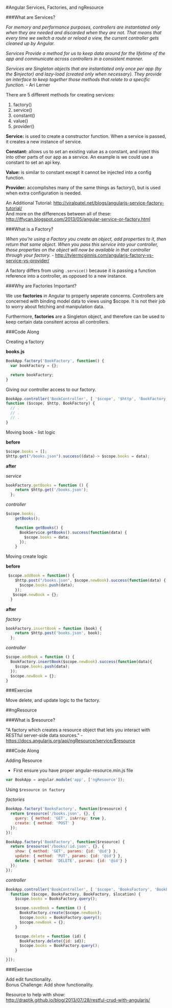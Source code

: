 #Angular Services, Factories, and ngResource

###What are Services?

*For memory and performance purposes, controllers are instantiated only when they are needed and discarded when they are not. That means that every time we switch a route or reload a view, the current controller gets cleaned up by Angular.*  

*Services Provide a method for us to keep data around for the lifetime of the app and communicate across controllers in a consistent manner.*  

*Services are Singleton objects that are instantiated only once per app (by the $injector) and lazy-load (created only when necessary). They provide an interface to keep together those methods that relate to a specific function.* - Ari Lerner  

There are 5 different methods for creating services:

1. factory()
2. service()
3. constant()
4. value()
5. provider()

**Service:** is used to create a constructor function. When a service is passed, it creates a new instance of service.  

**Constant:** allows us to set an existing value as a constant, and inject this into other parts of our app as a service. An example is we could use a constant to set an api key.  

**Value:** is similar to constant except it cannot be injected into a config function.  

**Provider:** accomplishes many of the same things as factory(), but is used when extra configuration is needed.  

An Additional Tutorial: http://viralpatel.net/blogs/angularjs-service-factory-tutorial/  
And more on the differences between all of these: http://iffycan.blogspot.com/2013/05/angular-service-or-factory.html  

###What is a Factory?

*When you’re using a Factory you create an object, add properties to it, then return that same object. When you pass this service into your controller, those properties on the object will now be available in that controller through your factory.* - http://tylermcginnis.com/angularjs-factory-vs-service-vs-provider/  

A factory differs from using `.service()` because it is passing a function reference into a controller, as opposed to a new instance.  

###Why are Factories Important?

We use **factories** in Angular to properly seperate concerns. Controllers are concerned with binding model data to views using $scope. It is not their job to worry about fetching and manipulation data.  

Furthermore, **factories** are a Singleton object, and therefore can be used to keep certain data consitent across all controllers.  

###Code Along

Creating a factory  

**books.js**  
```javascript
BookApp.factory('BookFactory', function() {
  var bookFactory = {};

  return bookFactory;
}
```

Giving our controller access to our factory.  

```javascript
BookApp.controller('BookController', [ '$scope', '$http', 'BookFactory', 
function ($scope, $http, BookFactory) {
  // .
  // .
  // .
}
```  

Moving book - list logic  

**before**  
```javascript
$scope.books = [];
$http.get("/books.json").success((data)-> $scope.books = data);
```

**after**  

*service*  
```javascript
bookFactory.getBooks = function () {
    return $http.get('/books.json');
  };
```
*controller*  
```javascript
$scope.books;
    getBooks();

    function getBooks() {
      BookService.getBooks().success(function(data) {
        $scope.books = data;
      });
    }
```

Moving create logic  

**before**  

```javascript
 $scope.addBook = function() {
    $http.post("/books.json", $scope.newBook).success(function(data) {
      $scope.books.push(data);
    });
   $scope.newBook = {};
  }
```

**after**  

*factory*

```javascript
bookFactory.insertBook = function (book) {
    return $http.post('books.json', book);
  };
```

*controller*
```javascript
$scope.addBook = function () {
  BookFactory.insertBook($scope.newBook).success(function(data){
    $scope.books.push(data);
  });
  $scope.newBook = {};
}
```  

###Exercise

Move delete, and update logic to the factory.  

##ngResource

###What is $resource?

"A factory which creates a resource object that lets you interact with RESTful server-side data sources." - https://docs.angularjs.org/api/ngResource/service/$resource

###Code Along

Adding Resource
  - First ensure you have proper angular-resource.min.js file

```javascript
var BookApp = angular.module('app', ['ngResource']);
```

Using `$resource in factory`  

*factories*  
```javascript
BookApp.factory('BooksFactory', function($resource) {
  return $resource('/books.json', {}, {
    query: { method: 'GET', isArray: true },
    create: { method: 'POST' }
  });
});

BookApp.factory('BookFactory', function($resource) {
  return $resource('/books/:id.json', {}, {
    show: { method: 'GET', params: {id: '@id'} },
    update: { method: 'PUT', params: {id: '@id'} },
    delete: { method: 'DELETE', params: {id: '@id'} }
  });
});
```

*controller*  
```javascript
BookApp.controller('BookController', [ '$scope', 'BooksFactory', 'BookFactory', '$location',
  function ($scope, BooksFactory, BookFactory, $location) {
    $scope.books = BooksFactory.query();

    $scope.saveBook = function () {
      BooksFactory.create($scope.newBook);
      $scope.books = BooksFactory.query();
      $scope.newBook = {};
    }

    $scope.delete = function (id) {
      BookFactory.delete({id: id});
      $scope.books = BookFactory.query();
    }

}]);
```
###Exercise

Add edit functionality.  
Bonus Challenge: Add show functionality.  

Resource to help with show: http://draptik.github.io/blog/2013/07/28/restful-crud-with-angularjs/  
